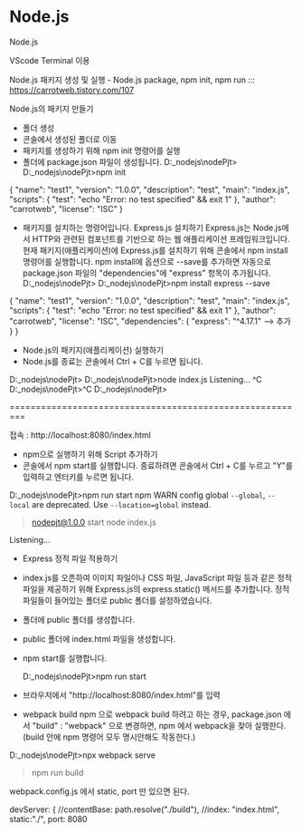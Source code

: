 # Node.js
Node.js

VScode Terminal 이용


Node.js 패키지 생성 및 실행 - Node.js package, npm init, npm run   ::: https://carrotweb.tistory.com/107  

Node.js의 패키지 만들기
 - 폴더 생성
 - 콘솔에서 생성된 폴더로 이동
 - 패키지를 생성하기 위해 npm init 명령어를 실행
 - 폴더에 package.json 파일이 생성됩니다.
D:\_nodejs\nodePjt>
D:\_nodejs\nodePjt>npm init

{
  "name": "test1",
  "version": "1.0.0",
  "description": "test",
  "main": "index.js",
  "scripts": {
    "test": "echo \"Error: no test specified\" && exit 1"
  },
  "author": "carrotweb",
  "license": "ISC"
}

* 패키지를 설치하는 명령어입니다.
  Express.js 설치하기
  Express.js는 Node.js에서 HTTP와 관련된 컴포넌트를 기반으로 하는 웹 애플리케이션 프레임워크입니다.
  현재 패키지(애플리케이션)에 Express.js를 설치하기 위해 콘솔에서 npm install 명령어를 실행합니다.
  npm install에 옵션으로 --save를 추가하면 자동으로 package.json 파일의 "dependencies"에 "express" 항목이 추가됩니다.
D:\_nodejs\nodePjt>
D:\_nodejs\nodePjt>npm install express --save

{
  "name": "test1",
  "version": "1.0.0",
  "description": "test",
  "main": "index.js",
  "scripts": {
    "test": "echo \"Error: no test specified\" && exit 1"
  },
  "author": "carrotweb",
  "license": "ISC",
  "dependencies": {
    "express": "^4.17.1" --> 추가
  }
}


 * Node.js의 패키지(애플리케이션) 실행하기
 * Node.js를 종료는 콘솔에서 Ctrl + C를 누르면 됩니다.

D:\_nodejs\nodePjt>
D:\_nodejs\nodePjt>node index.js
Listening...
^C
D:\_nodejs\nodePjt>^C
D:\_nodejs\nodePjt>

=========================================================


접속 : http://localhost:8080/index.html


* npm으로 실행하기 위해 Script 추가하기
* 콘솔에서 npm start를 실행합니다.
  종료하려면 콘솔에서 Ctrl + C를 누르고 "Y"를 입력하고 엔터키를 누르면 됩니다.

D:\_nodejs\nodePjt>npm run start
npm WARN config global `--global`, `--local` are deprecated. Use `--location=global` instead.

> nodepjt@1.0.0 start
> node index.js

Listening...


* Express 정적 파일 적용하기
 - index.js를 오픈하여 이미지 파일이나 CSS 파일, JavaScript 파일 등과 같은 정적 파일을 제공하기 위해 
   Express.js의 express.static() 메서드를 추가합니다. 정적 파일들이 들어있는 폴더로 public 폴더를 설정하였습니다.
 - 폴더에 public 폴더를 생성합니다.
 - public 폴더에 index.html 파일을 생성합니다.
 - npm start를 실행합니다.
   
   D:\_nodejs\nodePjt>npm run start

 - 브라우저에서 "http://localhost:8080/index.html"를 입력

 * webpack build 
npm 으로 webpack build 하려고 하는 경우,
package.json 에서 "build" : "webpack" 으로 변경하면, npm 에서 webpack을 찾아 실행한다.
(build 안에 npm 명령어 모두 명시안해도 작동한다.)

D:\_nodejs\nodePjt>npx webpack serve

> npm run build

 webpack.config.js 에서 static, port 만 있으면 된다. 

  devServer: {
    //contentBase: path.resolve("./build"),
    //index: "index.html",
    static:"./",
    port: 8080
